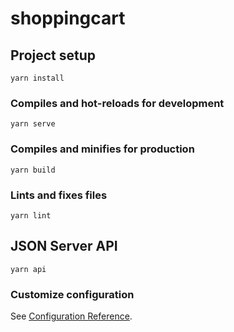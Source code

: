 # shoppingcart

## Project setup
```
yarn install
```

### Compiles and hot-reloads for development
```
yarn serve
```

### Compiles and minifies for production
```
yarn build
```

### Lints and fixes files
```
yarn lint
```

## JSON Server API
```
yarn api
```

### Customize configuration
See [Configuration Reference](https://cli.vuejs.org/config/).
